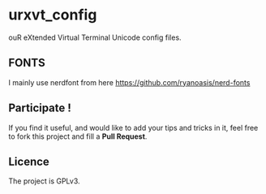 urxvt_config
============

ouR eXtended Virtual Terminal Unicode config files.

## FONTS
I mainly use nerdfont from here https://github.com/ryanoasis/nerd-fonts

## Participate !
If you find it useful, and would like to add your tips and tricks in it,
feel free to fork this project and fill a __Pull Request__.

## Licence
The project is GPLv3.
